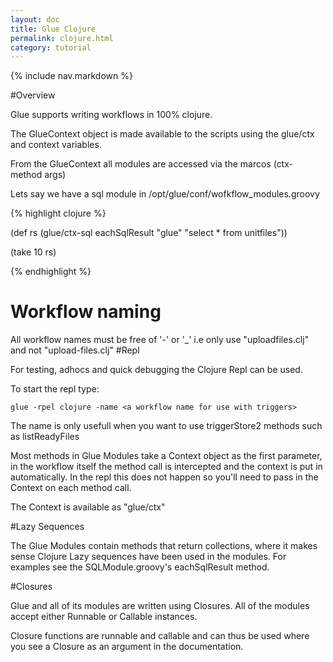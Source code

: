 ```yaml
---
layout: doc
title: Glue Clojure
permalink: clojure.html
category: tutorial
---
```



{% include nav.markdown %}


#Overview

Glue supports writing workflows in 100% clojure.
 
The GlueContext object is made available to the scripts using the glue/ctx and context variables.

From the GlueContext all modules are accessed via the marcos (ctx-<modulename> method args)

Lets say we have a sql module in /opt/glue/conf/wofkflow_modules.groovy

{% highlight clojure %}
 
(def rs (glue/ctx-sql eachSqlResult "glue" "select * from unitfiles"))

(take 10 rs)

{% endhighlight %}

# Workflow naming

All workflow names must be free of '-' or '_' i.e only use "uploadfiles.clj" and not "upload-files.clj"
#Repl

For testing, adhocs and quick debugging the Clojure Repl can be used.

To start the repl type:

    glue -rpel clojure -name <a workflow name for use with triggers>


The name is only usefull when you want to use triggerStore2 methods such as listReadyFiles


Most methods in Glue Modules take a Context object as the first parameter, in the workflow itself
the method call is intercepted and the context is put in automatically.
In the repl this does not happen so you'll need to pass in the Context on each method call.

The Context is available as "glue/ctx"


#Lazy Sequences


The Glue Modules contain methods that return collections, where it makes sense Clojure Lazy sequences have been used in the modules.
For examples see the SQLModule.groovy's eachSqlResult method.

#Closures

Glue and all of its modules are written using Closures.
All of the modules accept either Runnable or Callable instances.

Closure functions are runnable and callable and can thus be used where you see a Closure as an argument in the documentation.





